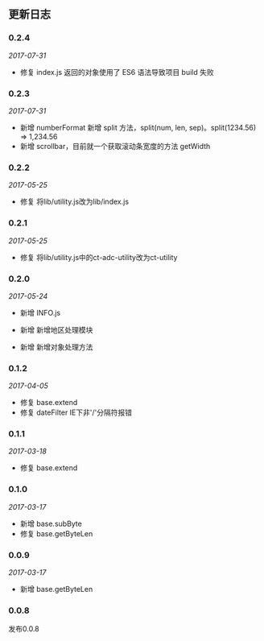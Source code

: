 ## 更新日志

### 0.2.4

*2017-07-31*

- 修复 index.js 返回的对象使用了 ES6 语法导致项目 build 失败

### 0.2.3

*2017-07-31*

- 新增 numberFormat 新增 split 方法，split(num, len, sep)。split(1234.56) => 1,234.56
- 新增 scrollbar，目前就一个获取滚动条宽度的方法 getWidth

### 0.2.2

*2017-05-25*

- 修复 将lib/utility.js改为lib/index.js

### 0.2.1

*2017-05-25*

- 修复 将lib/utility.js中的ct-adc-utility改为ct-utility

### 0.2.0

*2017-05-24*

- 新增 INFO.js

- 新增 新增地区处理模块

- 新增 新增对象处理方法

### 0.1.2

*2017-04-05*

- 修复 base.extend
- 修复 dateFilter IE下非'/'分隔符报错

### 0.1.1

*2017-03-18*

- 修复 base.extend

### 0.1.0

*2017-03-17*

- 新增 base.subByte
- 修复 base.getByteLen

### 0.0.9

*2017-03-17*

- 新增 base.getByteLen

### 0.0.8

发布0.0.8